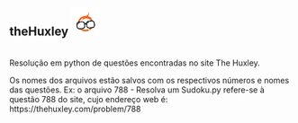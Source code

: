 ## theHuxley <img width="50px" src="https://github.com/celsopa/theHuxley/blob/master/hux.png?raw=true">
<div style="display: inline_block"><br>
   Resolução em python de questões encontradas no site The Huxley.
  <p>
    Os nomes dos arquivos estão salvos com os respectivos números e nomes das questões. Ex: o arquivo 788 - Resolva um Sudoku.py refere-se à questão 788 do site, cujo endereço web é: https://thehuxley.com/problem/788
  </p>
</div> 
